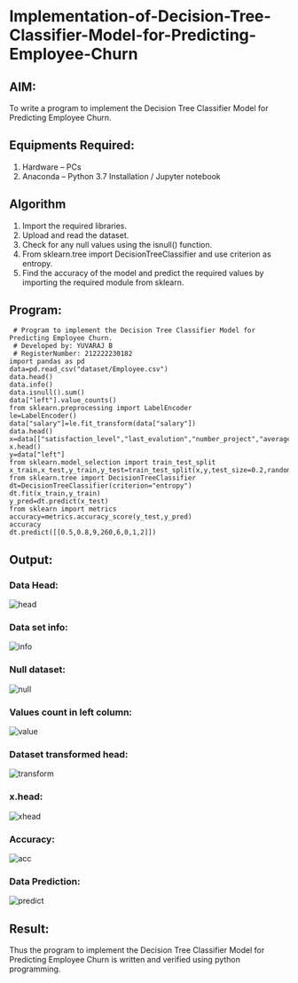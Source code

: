 # Implementation-of-Decision-Tree-Classifier-Model-for-Predicting-Employee-Churn

## AIM:
To write a program to implement the Decision Tree Classifier Model for Predicting Employee Churn.

## Equipments Required:
1. Hardware – PCs
2. Anaconda – Python 3.7 Installation / Jupyter notebook

## Algorithm
1. Import the required libraries.
2. Upload and read the dataset.
3. Check for any null values using the isnull() function.
4. From sklearn.tree import DecisionTreeClassifier and use criterion as entropy.
5. Find the accuracy of the model and predict the required values by importing the required module from sklearn.

## Program:
```
 # Program to implement the Decision Tree Classifier Model for Predicting Employee Churn.
 # Developed by: YUVARAJ B
 # RegisterNumber: 212222230182
import pandas as pd
data=pd.read_csv("dataset/Employee.csv")
data.head()
data.info()
data.isnull().sum()
data["left"].value_counts()
from sklearn.preprocessing import LabelEncoder
le=LabelEncoder()
data["salary"]=le.fit_transform(data["salary"])
data.head()
x=data[["satisfaction_level","last_evalution","number_project","average_montly_hours","time_spend_company","work_accident","promotion_last_5years","salary"]]
x.head()
y=data["left"]
from sklearn.model_selection import train_test_split
x_train,x_test,y_train,y_test=train_test_split(x,y,test_size=0.2,random_state=100)
from sklearn.tree import DecisionTreeClassifier
dt=DecisionTreeClassifier(criterion="entropy")
dt.fit(x_train,y_train)
y_pred=dt.predict(x_test)
from sklearn import metrics
accuracy=metrics.accuracy_score(y_test,y_pred)
accuracy
dt.predict([[0.5,0.8,9,260,6,0,1,2]])
```

## Output:
### Data Head:

![head](https://github.com/A-Thiyagarajan/Implementation-of-Decision-Tree-Classifier-Model-for-Predicting-Employee-Churn/assets/118707693/466408d3-08c3-41b4-92c3-31491f0d2ddd)


### Data set info:

![info](https://github.com/A-Thiyagarajan/Implementation-of-Decision-Tree-Classifier-Model-for-Predicting-Employee-Churn/assets/118707693/465f83f9-2852-4bef-b349-f20502356884)


### Null dataset:

![null](https://github.com/A-Thiyagarajan/Implementation-of-Decision-Tree-Classifier-Model-for-Predicting-Employee-Churn/assets/118707693/9b75e119-f62d-43db-adfa-35b77781ad8e)


### Values count in left column:

![value](https://github.com/A-Thiyagarajan/Implementation-of-Decision-Tree-Classifier-Model-for-Predicting-Employee-Churn/assets/118707693/6f638b01-b033-4a91-90b2-a0a45ce1dd2c)


### Dataset transformed head:

![transform](https://github.com/A-Thiyagarajan/Implementation-of-Decision-Tree-Classifier-Model-for-Predicting-Employee-Churn/assets/118707693/9cfaed5f-5b6d-468c-875d-aa7a9a2f47c2)


### x.head:

![xhead](https://github.com/A-Thiyagarajan/Implementation-of-Decision-Tree-Classifier-Model-for-Predicting-Employee-Churn/assets/118707693/c197a3bb-8235-4d10-b8a2-a732f9784b2a)


### Accuracy:

![acc](https://github.com/A-Thiyagarajan/Implementation-of-Decision-Tree-Classifier-Model-for-Predicting-Employee-Churn/assets/118707693/407b6a0e-aab5-450e-85f4-b79e548e97b8)


### Data Prediction:

![predict](https://github.com/A-Thiyagarajan/Implementation-of-Decision-Tree-Classifier-Model-for-Predicting-Employee-Churn/assets/118707693/9fa8b109-6f63-45e9-a72e-5fe3367587f6)


## Result:
Thus the program to implement the  Decision Tree Classifier Model for Predicting Employee Churn is written and verified using python programming.

